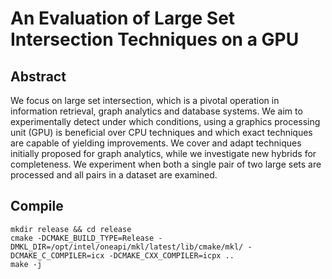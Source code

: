 # An Evaluation of Large Set Intersection Techniques on a GPU

## Abstract
We focus on large set intersection, which is a pivotal operation in information retrieval, graph analytics and database systems.  We aim to experimentally detect under which conditions, using a graphics processing unit (GPU) is beneficial over CPU techniques and which exact techniques are capable of yielding improvements.
We cover and adapt techniques initially proposed for graph analytics, while we investigate new hybrids for completeness.
We experiment when both a single pair of two large sets are processed and all pairs in a dataset are examined.


## Compile

```
mkdir release && cd release
cmake -DCMAKE_BUILD_TYPE=Release -DMKL_DIR=/opt/intel/oneapi/mkl/latest/lib/cmake/mkl/ -DCMAKE_C_COMPILER=icx -DCMAKE_CXX_COMPILER=icpx .. 
make -j
```
